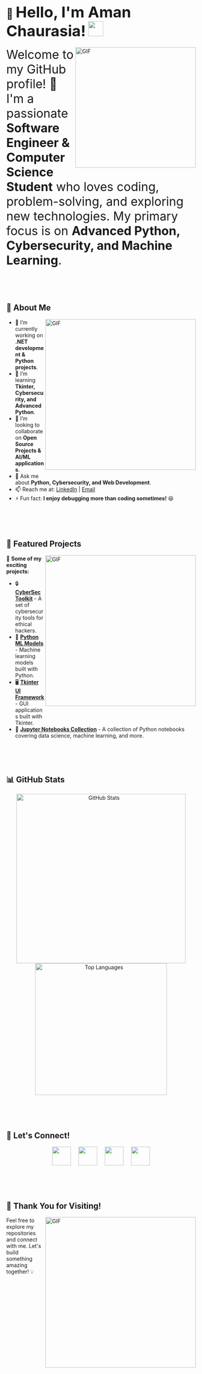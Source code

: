 # 👋 <span title="Keep coding, keep growing!" style="font-size: 40px;">Hello, I'm Aman Chaurasia!</span> <img src="https://media.giphy.com/media/hvRJCLFzcasrR4ia7z/giphy.gif" width="40">

<img align="right" alt="GIF" src="https://media.giphy.com/media/13HgwGsXF0aiGY/giphy.gif" width="320" style="margin-bottom: 20px;"/>

<span style="font-size: 32px;">Welcome to my GitHub profile! 🚀 I'm a passionate **Software Engineer & Computer Science Student** who loves coding, problem-solving, and exploring new technologies. My primary focus is on **Advanced Python, Cybersecurity, and Machine Learning**.</span>

<br><br><br>

## 🌟 About Me

<img align="right" alt="GIF" src="https://media.giphy.com/media/qgQUggAC3Pfv687qPC/giphy.gif" width="400" style="margin-bottom: 20px;"/>

- 🔭 I’m currently working on **.NET development & Python projects**.
- 🌱 I’m learning **Tkinter, Cybersecurity, and Advanced Python**.
- 👯 I’m looking to collaborate on **Open Source Projects & AI/ML applications**.
- 💬 Ask me about **Python, Cybersecurity, and Web Development**.
- 📫 Reach me at: [LinkedIn](https://www.linkedin.com/in/amanchaurasia) | [Email](mailto:your.email@example.com)
- ⚡ Fun fact: **I enjoy debugging more than coding sometimes!** 😆

<br><br><br>

## 📂 Featured Projects

<img align="right" alt="GIF" src="https://media.giphy.com/media/L1R1tvI9svkIWwpVYr/giphy.gif" width="400" style="margin-bottom: 20px;"/>

🚀 **Some of my exciting projects:**

- 🔒 [**CyberSec Toolkit**](https://github.com/AmanChaurasia/CyberSecToolkit) - A set of cybersecurity tools for ethical hackers.
- 🤖 [**Python ML Models**](https://github.com/AmanChaurasia/Python-ML-Models) - Machine learning models built with Python.
- 🖥️ [**Tkinter UI Framework**](https://github.com/AmanChaurasia/Tkinter-UI) - GUI applications built with Tkinter.
- 📓 [**Jupyter Notebooks Collection**](https://github.com/aman-1111/Jupyter-Notebooks-Collection) - A collection of Python notebooks covering data science, machine learning, and more.

<br><br><br>

## 📊 GitHub Stats

<p align="center">
  <img src="https://github-readme-stats.vercel.app/api?username=AmanChaurasia&show_icons=true&theme=radical" alt="GitHub Stats" width="450"/>
  <img src="https://github-readme-stats.vercel.app/api/top-langs/?username=AmanChaurasia&layout=compact&theme=radical" alt="Top Languages" width="350"/>
</p>

<br><br><br>

## 🤝 Let's Connect!

<p align="center" style="display: flex; justify-content: center; gap: 20px;">
  <a href="https://twitter.com/your_twitter_handle" target="_blank"><img src="https://img.icons8.com/plasticine/100/000000/twitter.png" width="50" /></a>
  <a href="https://www.instagram.com/your_instagram_handle/" target="_blank"><img src="https://img.icons8.com/plasticine/100/000000/instagram-new.png" width="50" /></a>
  <a href="https://www.linkedin.com/in/amanchaurasia" target="_blank"><img src="https://img.icons8.com/plasticine/100/000000/linkedin.png" width="50" /></a>
  <a href="mailto:amanchaurasia687@gmail.com" target="_blank"><img src="https://img.icons8.com/plasticine/100/000000/gmail.png" width="50" /></a>
</p>

<br><br><br>

## 🎉 Thank You for Visiting!

<img align="right" alt="GIF" src="https://media.giphy.com/media/jpVnC65DmYeyRL4LHS/giphy.gif" width="400" style="margin-bottom: 20px;"/>

Feel free to explore my repositories and connect with me. Let's build something amazing together! 💡
